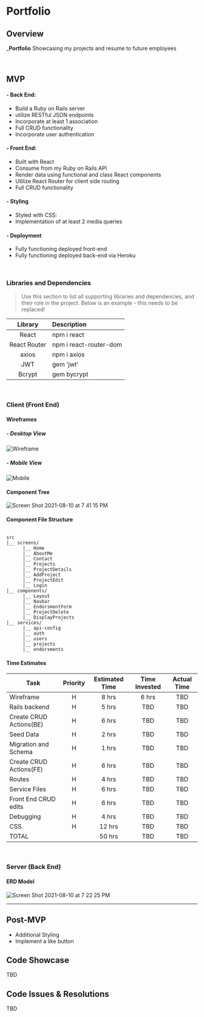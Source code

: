 # Portfolio

## Overview

\_**Portfolio** Showcasing my projects and resume to future employees

<br>

## MVP

#### - Back End:

- Build a Ruby on Rails server
- utilize RESTful JSON endpoints
- Incorporate at least 1 association
- Full CRUD functionality
- Incorporate user authentication

#### - Front End:

- Built with React
- Consume from my Ruby on Rails API
- Render data using functional and class React components
- Utilize React Router for client side routing
- Full CRUD functionality

#### - Styling

- Styled with CSS:
- Implementation of at least 2 media queries

#### - Deployment

- Fully functioning deployed front-end
- Fully functioning deployed back-end via Heroku

<br>

### Libraries and Dependencies

> Use this section to list all supporting libraries and dependencies, and their role in the project. Below is an example - this needs to be replaced!

|   Library    | Description            |
| :----------: | :--------------------- |
|    React     | npm i react            |
| React Router | npm i react-router-dom |
|    axios     | npm i axios            |
|     JWT      | gem 'jwt'              |
|    Bcrypt    | gem bycrypt            |

<br>

### Client (Front End)

#### Wireframes

##### - Desktop View

![Wireframe](https://user-images.githubusercontent.com/83625775/128962574-593cad2d-8f02-4d93-a709-b82298e8bc96.png)

##### - Mobile View

![Mobile](https://user-images.githubusercontent.com/83625775/128964020-370dddce-4123-4ec0-9565-08409600ebb3.png)

#### Component Tree

![Screen Shot 2021-08-10 at 7 41 15 PM](https://user-images.githubusercontent.com/83625775/128961266-5410c0ad-110d-4d6c-a2ac-51785b5aaa34.png)

#### Component File Structure

```structure

src
|__ screens/
      |__ Home
      |__ AboutMe
      |__ Contact
      |__ Projects
      |__ ProjectDetails
      |__ AddProject
      |__ ProjectEdit
      |__ Login
|__ components/
      |__ Layout
      |__ Navbar
      |__ EndorsmentForm
      |__ ProjectDelete
      |__ DisplayProjects
|__ services/
      |__ api-config
      |__ auth
      |__ users
      |__ projects
      |__ endorsments
```

#### Time Estimates

| Task                    | Priority | Estimated Time | Time Invested | Actual Time |
| ----------------------- | :------: | :------------: | :-----------: | :---------: |
| Wireframe               |    H     |     8 hrs      |     6 hrs     |     TBD     |
| Rails backend           |    H     |     5 hrs      |      TBD      |     TBD     |
| Create CRUD Actions(BE) |    H     |     6 hrs      |      TBD      |     TBD     |
| Seed Data               |    H     |     2 hrs      |      TBD      |     TBD     |
| Migration and Schema    |    H     |     1 hrs      |      TBD      |     TBD     |
| Create CRUD Actions(FE) |    H     |     6 hrs      |      TBD      |     TBD     |
| Routes                  |    H     |     4 hrs      |      TBD      |     TBD     |
| Service Files           |    H     |     6 hrs      |      TBD      |     TBD     |
| Front End CRUD edits    |    H     |     6 hrs      |      TBD      |     TBD     |
| Debugging               |    H     |     4 hrs      |      TBD      |     TBD     |
| CSS                     |    H     |     12 hrs     |      TBD      |     TBD     |
| TOTAL                   |          |     50 hrs     |      TBD      |     TBD     |

<br>

### Server (Back End)

#### ERD Model

![Screen Shot 2021-08-10 at 7 22 25 PM](https://user-images.githubusercontent.com/83625775/128959912-c51e0c73-3581-47bf-9aab-75a33f7c7dfb.png)

---

## Post-MVP

- Additional Styling
- Implement a like button

## Code Showcase

TBD

## Code Issues & Resolutions

TBD
